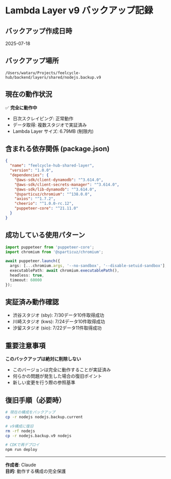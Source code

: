 # Lambda Layer v9 バックアップ記録

## バックアップ作成日時
2025-07-18

## バックアップ場所
`/Users/wataru/Projects/feelcycle-hub/backend/layers/shared/nodejs.backup.v9`

## 現在の動作状況
✅ **完全に動作中**
- 日次スクレイピング: 正常動作
- データ取得: 複数スタジオで実証済み
- Lambda Layer サイズ: 6.79MB (制限内)

## 含まれる依存関係 (package.json)
```json
{
  "name": "feelcycle-hub-shared-layer",
  "version": "1.0.0",
  "dependencies": {
    "@aws-sdk/client-dynamodb": "^3.614.0",
    "@aws-sdk/client-secrets-manager": "^3.614.0",
    "@aws-sdk/lib-dynamodb": "^3.614.0",
    "@sparticuz/chromium": "^138.0.0",
    "axios": "^1.7.2",
    "cheerio": "^1.0.0-rc.12",
    "puppeteer-core": "^21.11.0"
  }
}
```

## 成功している使用パターン
```typescript
import puppeteer from 'puppeteer-core';
import chromium from '@sparticuz/chromium';

await puppeteer.launch({
  args: [...chromium.args, '--no-sandbox', '--disable-setuid-sandbox'],
  executablePath: await chromium.executablePath(),
  headless: true,
  timeout: 60000
});
```

## 実証済み動作確認
- 渋谷スタジオ (sby): 7/30データ10件取得成功
- 川崎スタジオ (kws): 7/24データ10件取得成功
- 汐留スタジオ (sio): 7/22データ11件取得成功

## 重要注意事項
**このバックアップは絶対に削除しない**
- このバージョンは完全に動作することが実証済み
- 何らかの問題が発生した場合の復旧ポイント
- 新しい変更を行う際の参照基準

## 復旧手順（必要時）
```bash
# 現在の構成をバックアップ
cp -r nodejs nodejs.backup.current

# v9構成に復旧
rm -rf nodejs
cp -r nodejs.backup.v9 nodejs

# CDKで再デプロイ
npm run deploy
```

---
**作成者**: Claude  
**目的**: 動作する構成の完全保護